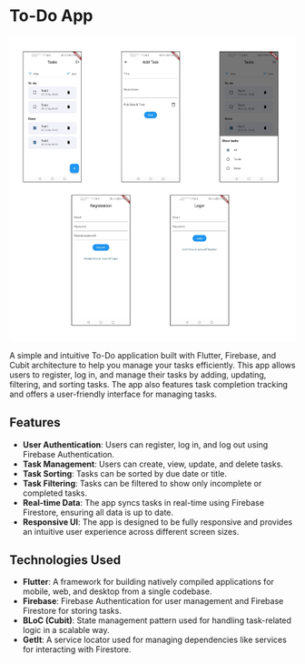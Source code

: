# To-Do App
![To-Do App Screenshot 1](assets/screenshots/screenshot.png)

A simple and intuitive To-Do application built with Flutter, Firebase, and Cubit architecture to help you manage your tasks efficiently. This app allows users to register, log in, and manage their tasks by adding, updating, filtering, and sorting tasks. The app also features task completion tracking and offers a user-friendly interface for managing tasks.

## Features

- **User Authentication**: Users can register, log in, and log out using Firebase Authentication.
- **Task Management**: Users can create, view, update, and delete tasks.
- **Task Sorting**: Tasks can be sorted by due date or title.
- **Task Filtering**: Tasks can be filtered to show only incomplete or completed tasks.
- **Real-time Data**: The app syncs tasks in real-time using Firebase Firestore, ensuring all data is up to date.
- **Responsive UI**: The app is designed to be fully responsive and provides an intuitive user experience across different screen sizes.

## Technologies Used

- **Flutter**: A framework for building natively compiled applications for mobile, web, and desktop from a single codebase.
- **Firebase**: Firebase Authentication for user management and Firebase Firestore for storing tasks.
- **BLoC (Cubit)**: State management pattern used for handling task-related logic in a scalable way.
- **GetIt**: A service locator used for managing dependencies like services for interacting with Firestore.

